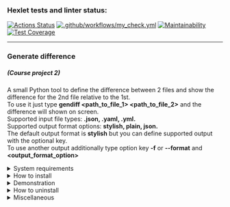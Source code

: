 ### Hexlet tests and linter status:
[![Actions Status](https://github.com/dmkael/python-project-50/actions/workflows/hexlet-check.yml/badge.svg)](https://github.com/dmkael/python-project-50/actions)
[![.github/workflows/my_check.yml](https://github.com/dmkael/python-project-50/actions/workflows/my_check.yml/badge.svg)](https://github.com/dmkael/python-project-50/actions/workflows/my_check.yml)
[![Maintainability](https://api.codeclimate.com/v1/badges/e305410ffe47028932e3/maintainability)](https://codeclimate.com/github/dmkael/python-project-50/maintainability)
[![Test Coverage](https://api.codeclimate.com/v1/badges/e305410ffe47028932e3/test_coverage)](https://codeclimate.com/github/dmkael/python-project-50/test_coverage)

---

### Generate difference
##### (Course project 2)

A small Python tool to define the difference between 2 files and show the difference for the 2nd file relative to the 1st. \
To use it just type **gendiff <path_to_file_1> <path_to_file_2>** and the difference will shown on screen.\
Supported input file types: **.json, .yaml, .yml.**\
Supported output format options: **stylish, plain, json.**\
The default output format is **stylish** but you can define supported output with the optional key.\
To use another output additionally type option key **-f** or **--format** and **<output_format_option>**

<details>
  <summary>System requirements</summary>
  
- Python 3.10 or above
- GIT

</details>

<details>
  <summary>How to install</summary>
To install the package:
  
- __Linux users__:
  - for current user:

      ```python3 -m pip install --user git+https://github.com/dmkael/python-project-50.git```

  - for system (runs on built-in python):

      ```python3 -m pip install git+https://github.com/dmkael/python-project-50.git```

- __Windows users__:
  - for system:

      ```python -m pip install git+https://github.com/dmkael/python-project-50.git```

</details>

<details>
  <summary>Demonstration</summary>
  
[![asciicast](https://asciinema.org/a/NyXwtY0BGPYeO4huIabb3mMpN.svg)](https://asciinema.org/a/NyXwtY0BGPYeO4huIabb3mMpN)

</details>

<details>
  <summary>How to uninstall</summary>
  
To uninstall the package run the command: 

```python3 -m pip uninstall hexlet-code```

</details>

<details>
  <summary>Miscellaneous</summary>

You can use some make commands defined in Makefile:
1. **make lint** - to run linter
2. **make test** - to run pytest
3. **make test-extended** - to run pytest with extended output
4. **make test-coverage-display** - to view test coverage

Read **Makefile** to view more available options

</details>
